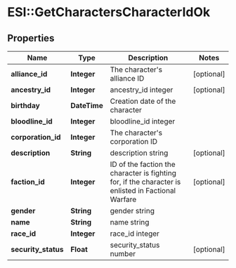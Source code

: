 # ESI::GetCharactersCharacterIdOk

## Properties
Name | Type | Description | Notes
------------ | ------------- | ------------- | -------------
**alliance_id** | **Integer** | The character&#39;s alliance ID | [optional] 
**ancestry_id** | **Integer** | ancestry_id integer | [optional] 
**birthday** | **DateTime** | Creation date of the character | 
**bloodline_id** | **Integer** | bloodline_id integer | 
**corporation_id** | **Integer** | The character&#39;s corporation ID | 
**description** | **String** | description string | [optional] 
**faction_id** | **Integer** | ID of the faction the character is fighting for, if the character is enlisted in Factional Warfare | [optional] 
**gender** | **String** | gender string | 
**name** | **String** | name string | 
**race_id** | **Integer** | race_id integer | 
**security_status** | **Float** | security_status number | [optional] 


